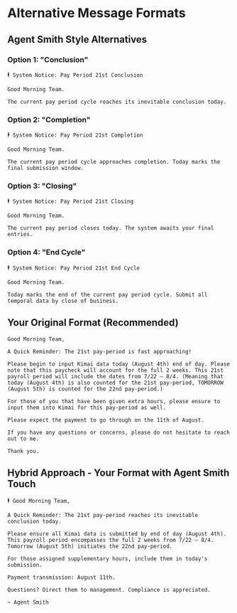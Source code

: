 # Alternative Message Formats

## Agent Smith Style Alternatives

### Option 1: "Conclusion"
```
🕴️ System Notice: Pay Period 21st Conclusion

Good Morning Team.

The current pay period cycle reaches its inevitable conclusion today.
```

### Option 2: "Completion"
```
🕴️ System Notice: Pay Period 21st Completion

Good Morning Team.

The current pay period cycle approaches completion. Today marks the final submission window.
```

### Option 3: "Closing"
```
🕴️ System Notice: Pay Period 21st Closing

Good Morning Team.

The current pay period closes today. The system awaits your final entries.
```

### Option 4: "End Cycle"
```
🕴️ System Notice: Pay Period 21st End Cycle

Good Morning Team.

Today marks the end of the current pay period cycle. Submit all temporal data by close of business.
```

## Your Original Format (Recommended)

```
Good Morning Team,

A Quick Reminder: The 21st pay-period is fast approaching!

Please begin to input Kimai data today (August 4th) end of day. Please note that this paycheck will account for the full 2 weeks. This 21st payroll period will include the dates from 7/22 – 8/4. (Meaning that today (August 4th) is also counted for the 21st pay-period, TOMORROW (August 5th) is counted for the 22nd pay-period.)

For those of you that have been given extra hours, please ensure to input them into Kimai for this pay-period as well.

Please expect the payment to go through on the 11th of August.

If you have any questions or concerns, please do not hesitate to reach out to me.

Thank you.
```

## Hybrid Approach - Your Format with Agent Smith Touch

```
🕴️ Good Morning Team,

A Quick Reminder: The 21st pay-period reaches its inevitable conclusion today.

Please ensure all Kimai data is submitted by end of day (August 4th). This payroll period encompasses the full 2 weeks from 7/22 – 8/4. Tomorrow (August 5th) initiates the 22nd pay-period.

For those assigned supplementary hours, include them in today's submission.

Payment transmission: August 11th.

Questions? Direct them to management. Compliance is appreciated.

~ Agent Smith
```